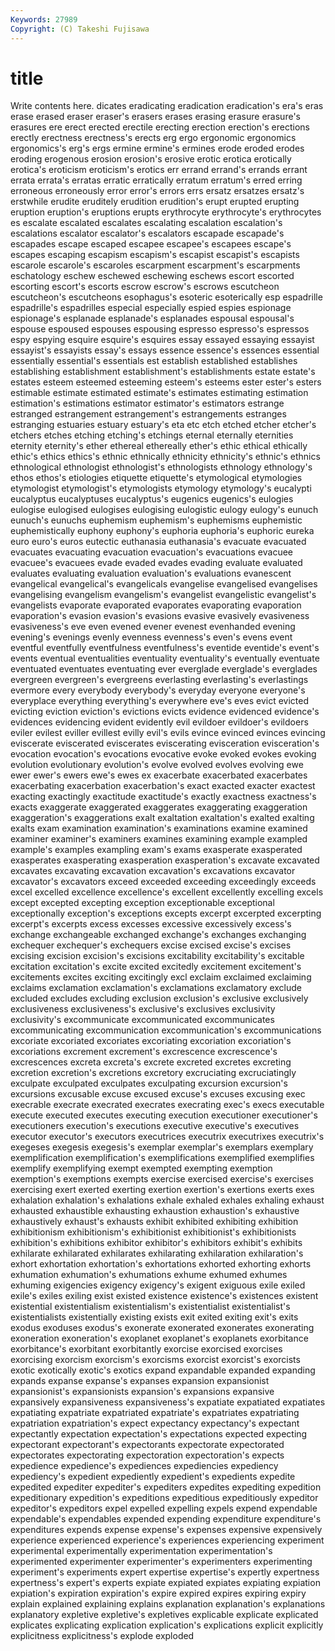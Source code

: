 ```yaml
---
Keywords: 27989 
Copyright: (C) Takeshi Fujisawa
---
```


# title

Write contents here.
dicates eradicating eradication eradication's era's eras erase erased eraser
eraser's erasers erases erasing erasure erasure's erasures ere erect erected
erectile erecting erection erection's erections erectly erectness erectness's erects erg
ergo ergonomic ergonomics ergonomics's erg's ergs ermine ermine's ermines erode
eroded erodes eroding erogenous erosion erosion's erosive erotic erotica erotically
erotica's eroticism eroticism's erotics err errand errand's errands errant errata
errata's erratas erratic erratically erratum erratum's erred erring erroneous erroneously
error error's errors errs ersatz ersatzes ersatz's erstwhile erudite eruditely
erudition erudition's erupt erupted erupting eruption eruption's eruptions erupts erythrocyte
erythrocyte's erythrocytes es escalate escalated escalates escalating escalation escalation's escalations
escalator escalator's escalators escapade escapade's escapades escape escaped escapee escapee's
escapees escape's escapes escaping escapism escapism's escapist escapist's escapists escarole
escarole's escaroles escarpment escarpment's escarpments eschatology eschew eschewed eschewing eschews
escort escorted escorting escort's escorts escrow escrow's escrows escutcheon escutcheon's
escutcheons esophagus's esoteric esoterically esp espadrille espadrille's espadrilles especial especially
espied espies espionage espionage's esplanade esplanade's esplanades espousal espousal's espouse
espoused espouses espousing espresso espresso's espressos espy espying esquire esquire's
esquires essay essayed essaying essayist essayist's essayists essay's essays essence
essence's essences essential essentially essential's essentials est establish established establishes
establishing establishment establishment's establishments estate estate's estates esteem esteemed esteeming
esteem's esteems ester ester's esters estimable estimate estimated estimate's estimates
estimating estimation estimation's estimations estimator estimator's estimators estrange estranged estrangement
estrangement's estrangements estranges estranging estuaries estuary estuary's eta etc etch
etched etcher etcher's etchers etches etching etching's etchings eternal eternally
eternities eternity eternity's ether ethereal ethereally ether's ethic ethical ethically
ethic's ethics ethics's ethnic ethnically ethnicity ethnicity's ethnic's ethnics ethnological
ethnologist ethnologist's ethnologists ethnology ethnology's ethos ethos's etiologies etiquette etiquette's
etymological etymologies etymologist etymologist's etymologists etymology etymology's eucalypti eucalyptus eucalyptuses
eucalyptus's eugenics eugenics's eulogies eulogise eulogised eulogises eulogising eulogistic eulogy
eulogy's eunuch eunuch's eunuchs euphemism euphemism's euphemisms euphemistic euphemistically euphony
euphony's euphoria euphoria's euphoric eureka euro euro's euros eutectic euthanasia
euthanasia's evacuate evacuated evacuates evacuating evacuation evacuation's evacuations evacuee evacuee's
evacuees evade evaded evades evading evaluate evaluated evaluates evaluating evaluation
evaluation's evaluations evanescent evangelical evangelical's evangelicals evangelise evangelised evangelises evangelising
evangelism evangelism's evangelist evangelistic evangelist's evangelists evaporate evaporated evaporates evaporating
evaporation evaporation's evasion evasion's evasions evasive evasively evasiveness evasiveness's eve
even evened evener evenest evenhanded evening evening's evenings evenly evenness
evenness's even's evens event eventful eventfully eventfulness eventfulness's eventide eventide's
event's events eventual eventualities eventuality eventuality's eventually eventuate eventuated eventuates
eventuating ever everglade everglade's everglades evergreen evergreen's evergreens everlasting everlasting's
everlastings evermore every everybody everybody's everyday everyone everyone's everyplace everything
everything's everywhere eve's eves evict evicted evicting eviction eviction's evictions
evicts evidence evidenced evidence's evidences evidencing evident evidently evil evildoer
evildoer's evildoers eviler evilest eviller evillest evilly evil's evils evince
evinced evinces evincing eviscerate eviscerated eviscerates eviscerating evisceration evisceration's evocation
evocation's evocations evocative evoke evoked evokes evoking evolution evolutionary evolution's
evolve evolved evolves evolving ewe ewer ewer's ewers ewe's ewes
ex exacerbate exacerbated exacerbates exacerbating exacerbation exacerbation's exact exacted exacter
exactest exacting exactingly exactitude exactitude's exactly exactness exactness's exacts exaggerate
exaggerated exaggerates exaggerating exaggeration exaggeration's exaggerations exalt exaltation exaltation's exalted
exalting exalts exam examination examination's examinations examine examined examiner examiner's
examiners examines examining example exampled example's examples exampling exam's exams
exasperate exasperated exasperates exasperating exasperation exasperation's excavate excavated excavates excavating
excavation excavation's excavations excavator excavator's excavators exceed exceeded exceeding exceedingly
exceeds excel excelled excellence excellence's excellent excellently excelling excels except
excepted excepting exception exceptionable exceptional exceptionally exception's exceptions excepts excerpt
excerpted excerpting excerpt's excerpts excess excesses excessive excessively excess's exchange
exchangeable exchanged exchange's exchanges exchanging exchequer exchequer's exchequers excise excised
excise's excises excising excision excision's excisions excitability excitability's excitable excitation
excitation's excite excited excitedly excitement excitement's excitements excites exciting excitingly
excl exclaim exclaimed exclaiming exclaims exclamation exclamation's exclamations exclamatory exclude
excluded excludes excluding exclusion exclusion's exclusive exclusively exclusiveness exclusiveness's exclusive's
exclusives exclusivity exclusivity's excommunicate excommunicated excommunicates excommunicating excommunication excommunication's excommunications
excoriate excoriated excoriates excoriating excoriation excoriation's excoriations excrement excrement's excrescence
excrescence's excrescences excreta excreta's excrete excreted excretes excreting excretion excretion's
excretions excretory excruciating excruciatingly exculpate exculpated exculpates exculpating excursion excursion's
excursions excusable excuse excused excuse's excuses excusing exec execrable execrate
execrated execrates execrating exec's execs executable execute executed executes executing
execution executioner executioner's executioners execution's executions executive executive's executives executor
executor's executors executrices executrix executrixes executrix's exegeses exegesis exegesis's exemplar
exemplar's exemplars exemplary exemplification exemplification's exemplifications exemplified exemplifies exemplify exemplifying
exempt exempted exempting exemption exemption's exemptions exempts exercise exercised exercise's
exercises exercising exert exerted exerting exertion exertion's exertions exerts exes
exhalation exhalation's exhalations exhale exhaled exhales exhaling exhaust exhausted exhaustible
exhausting exhaustion exhaustion's exhaustive exhaustively exhaust's exhausts exhibit exhibited exhibiting
exhibition exhibitionism exhibitionism's exhibitionist exhibitionist's exhibitionists exhibition's exhibitions exhibitor exhibitor's
exhibitors exhibit's exhibits exhilarate exhilarated exhilarates exhilarating exhilaration exhilaration's exhort
exhortation exhortation's exhortations exhorted exhorting exhorts exhumation exhumation's exhumations exhume
exhumed exhumes exhuming exigencies exigency exigency's exigent exiguous exile exiled
exile's exiles exiling exist existed existence existence's existences existent existential
existentialism existentialism's existentialist existentialist's existentialists existentially existing exists exit exited
exiting exit's exits exodus exoduses exodus's exonerate exonerated exonerates exonerating
exoneration exoneration's exoplanet exoplanet's exoplanets exorbitance exorbitance's exorbitant exorbitantly exorcise
exorcised exorcises exorcising exorcism exorcism's exorcisms exorcist exorcist's exorcists exotic
exotically exotic's exotics expand expandable expanded expanding expands expanse expanse's
expanses expansion expansionist expansionist's expansionists expansion's expansions expansive expansively expansiveness
expansiveness's expatiate expatiated expatiates expatiating expatriate expatriated expatriate's expatriates expatriating
expatriation expatriation's expect expectancy expectancy's expectant expectantly expectation expectation's expectations
expected expecting expectorant expectorant's expectorants expectorate expectorated expectorates expectorating expectoration
expectoration's expects expedience expedience's expediences expediencies expediency expediency's expedient expediently
expedient's expedients expedite expedited expediter expediter's expediters expedites expediting expedition
expeditionary expedition's expeditions expeditious expeditiously expeditor expeditor's expeditors expel expelled
expelling expels expend expendable expendable's expendables expended expending expenditure expenditure's
expenditures expends expense expense's expenses expensive expensively experience experienced experience's
experiences experiencing experiment experimental experimentally experimentation experimentation's experimented experimenter experimenter's
experimenters experimenting experiment's experiments expert expertise expertise's expertly expertness expertness's
expert's experts expiate expiated expiates expiating expiation expiation's expiration expiration's
expire expired expires expiring expiry explain explained explaining explains explanation
explanation's explanations explanatory expletive expletive's expletives explicable explicate explicated explicates
explicating explication explication's explications explicit explicitly explicitness explicitness's explode exploded
